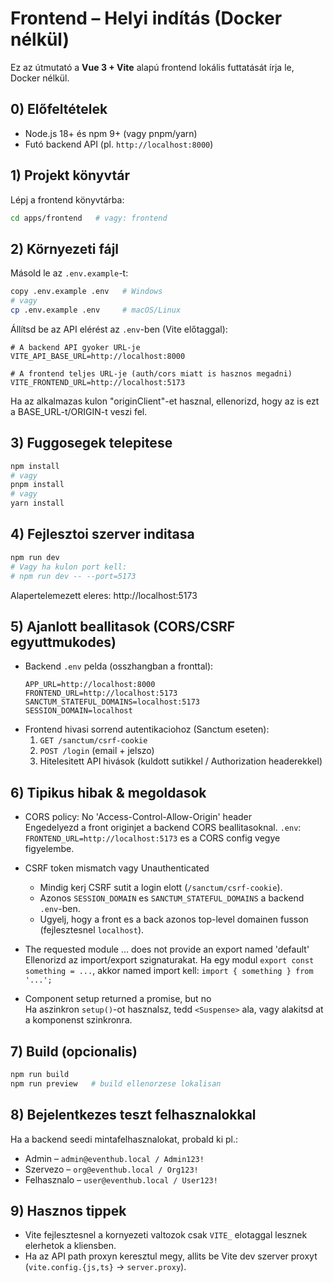 # Frontend – Helyi indítás (Docker nélkül)

Ez az útmutató a **Vue 3 + Vite** alapú frontend lokális futtatását írja le, Docker nélkül.

## 0) Előfeltételek
- Node.js 18+ és npm 9+ (vagy pnpm/yarn)
- Futó backend API (pl. `http://localhost:8000`)

## 1) Projekt könyvtár
Lépj a frontend könyvtárba:
```bash
cd apps/frontend   # vagy: frontend
```

## 2) Környezeti fájl
Másold le az `.env.example`-t:
```bash
copy .env.example .env   # Windows
# vagy
cp .env.example .env     # macOS/Linux
```

Állítsd be az API elérést az `.env`-ben (Vite előtaggal):
```env
# A backend API gyoker URL-je
VITE_API_BASE_URL=http://localhost:8000

# A frontend teljes URL-je (auth/cors miatt is hasznos megadni)
VITE_FRONTEND_URL=http://localhost:5173
```

Ha az alkalmazas kulon "originClient"-et hasznal, ellenorizd, hogy az is ezt a BASE_URL-t/ORIGIN-t veszi fel.

## 3) Fuggosegek telepitese
```bash
npm install
# vagy
pnpm install
# vagy
yarn install
```

## 4) Fejlesztoi szerver inditasa
```bash
npm run dev
# Vagy ha kulon port kell:
# npm run dev -- --port=5173
```
Alapertelemezett eleres: http://localhost:5173

## 5) Ajanlott beallitasok (CORS/CSRF egyuttmukodes)
- Backend `.env` pelda (osszhangban a fronttal):
  ```env
  APP_URL=http://localhost:8000
  FRONTEND_URL=http://localhost:5173
  SANCTUM_STATEFUL_DOMAINS=localhost:5173
  SESSION_DOMAIN=localhost
  ```
- Frontend hivasi sorrend autentikaciohoz (Sanctum eseten):
  1) `GET /sanctum/csrf-cookie`
  2) `POST /login` (email + jelszo)
  3) Hitelesitett API hivások (kuldott sutikkel / Authorization headerekkel)

## 6) Tipikus hibak & megoldasok

- CORS policy: No 'Access-Control-Allow-Origin' header  
  Engedelyezd a front originjet a backend CORS beallitasoknal. `.env`: `FRONTEND_URL=http://localhost:5173` es a CORS config vegye figyelembe.

- CSRF token mismatch vagy Unauthenticated  
  - Mindig kerj CSRF sutit a login elott (`/sanctum/csrf-cookie`).  
  - Azonos `SESSION_DOMAIN` es `SANCTUM_STATEFUL_DOMAINS` a backend `.env`-ben.  
  - Ugyelj, hogy a front es a back azonos top-level domainen fusson (fejlesztesnel `localhost`).

- The requested module ... does not provide an export named 'default'  
  Ellenorizd az import/export szignaturakat. Ha egy modul `export const something = ...`, akkor named import kell: `import { something } from '...';`

- Component setup returned a promise, but no <Suspense>  
  Ha aszinkron `setup()`-ot hasznalsz, tedd `<Suspense>` ala, vagy alakitsd at a komponenst szinkronra.

## 7) Build (opcionalis)
```bash
npm run build
npm run preview   # build ellenorzese lokalisan
```

## 8) Bejelentkezes teszt felhasznalokkal
Ha a backend seedi mintafelhasznalokat, probald ki pl.:
- Admin – `admin@eventhub.local / Admin123!`
- Szervezo – `org@eventhub.local / Org123!`
- Felhasznalo – `user@eventhub.local / User123!`

## 9) Hasznos tippek
- Vite fejlesztesnel a kornyezeti valtozok csak `VITE_` elotaggal lesznek elerhetok a kliensben.
- Ha az API path proxyn keresztul megy, allits be Vite dev szerver proxyt (`vite.config.{js,ts}` -> `server.proxy`).
